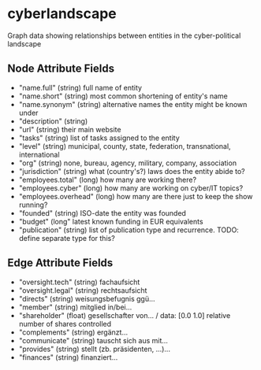# cyberlandscape
Graph data showing relationships between entities in the cyber-political landscape

## Node Attribute Fields

* "name.full" (string) full name of entity
* "name.short" (string) most common shortening of entity's name
* "name.synonym" (string) alternative names the entity might be known under
* "description" (string)
* "url" (string) their main website
* "tasks" (string) list of tasks assigned to the entity
* "level" (string) municipal, county, state, federation, transnational, international
* "org" (string) none, bureau, agency, military, company, association
* "jurisdiction" (string) what (country's?) laws does the entity abide to?
* "employees.total" (long) how many are working there?
* "employees.cyber" (long) how many are working on cyber/IT topics?
* "employees.overhead" (long) how many are there just to keep the show running?
* "founded" (string) ISO-date the entity was founded
* "budget" (long" latest known funding in EUR equivalents
* "publication" (string) list of publication type and recurrence. TODO: define separate type for this?

## Edge Attribute Fields
* "oversight.tech" (string) fachaufsicht
* "oversight.legal" (string) rechtsaufsicht
* "directs" (string) weisungsbefugnis ggü...
* "member" (string) mitglied in/bei...
* "shareholder" (float) gesellschafter von... / data: [0.0 1.0] relative number of shares controlled 
* "complements" (string) ergänzt...
* "communicate" (string) tauscht sich aus mit...
* "provides" (string) stellt (zb. präsidenten, ...)...
* "finances" (string) finanziert...

